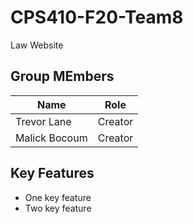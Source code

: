 # CPS410-F20-Team8
Law Website
## Group MEmbers
| Name  | Role |
| ------------- | ------------- |
| Trevor Lane  | Creator  |
| Malick Bocoum  | Creator  |

## Key Features
* One key feature
* Two key feature
